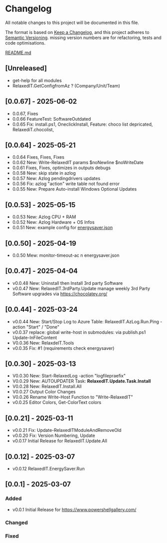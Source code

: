 # Changelog

All notable changes to this project will be documented in this file.

The format is based on [Keep a Changelog](https://keepachangelog.com/en/1.1.0/),
and this project adheres to [Semantic Versioning](https://semver.org/spec/v2.0.0.html).
missing version numbers are for refactoring, tests and code optimisations.

[README.md](README.md)

## [Unreleased]

* get-help for all modules
* RelaxedIT.GetConfigfromAz ? (Company/Unit/Team)

## [0.0.67] - 2025-06-02

* 0.0.67, Fixes
* 0.0.66 FeatureTest: SoftwareOutdated
* 0.0.65 Fix: install.ps1, OneclickInstall, Feature: choco list depricated, RelaxediT.chocolist,

## [0.0.64] - 2025-05-21

* 0.0.64 Fixes, Fixes, Fixes 
* 0.0.62 New: Write-RelaxedIT params $noNewline $noWriteDate
* 0.0.61 Fixes, Fixes, optimizes in outputs debugs
* 0.0.58 New: skip state in azlog
* 0.0.57 New: Azlog pendingdrivers updates
* 0.0.56 Fix: azlog "action" write table not found error
* 0.0.55 New: Prepare Auto-install Windows Optional Updates

## [0.0.53] - 2025-05-15

* 0.0.53 New: Azlog CPU + RAM
* 0.0.52 New: Azlog Hardware + OS Infos
* 0.0.51 New: example config for [energysaver.json](config/energysaver.json)

## [0.0.50] - 2025-04-19

* 0.0.50 Mew: monitor-timeout-ac  n energysaver.json

## [0.0.47] - 2025-04-04

* v0.0.48 New: Uninstall then Install 3rd party Software
* v0.0.47 New: RelaxedIT.3rdParty.Update manage weekly 3rd Party Software upgrades via https://chocolatey.org/

## [0.0.44] - 2025-03-24

* v0.0.44 New: Start/Stop Log to Azure Table: RelaxedIT.AzLog.Run.Ping -action "Start" / "Done"
* v0.0.37 replace: global write-host in submodules: via publish.ps1 Update-InFileContent
* V0.0.36 New: RelaxdeIT.Tools
* v0.0.35 Fix: #1 (requirements check energysaver)

## [0.0.30] - 2025-03-13

- V0.0.30 New: Start-RelaxedLog -action "logfilepraefix"
- V0.0.29 New: AUTOUPDATER Task: **RelaxedIT.Update.Task.Install**
- V0.0.28 New: RelaxedIT.Install.All
- V0.0.27 Output Color Changes
- V0.0.26 Rename Write-Host Function to "Write-RelaxedIT"
- v0.0.25 Editor Colors, Get-ColorText colors

## [0.0.21] - 2025-03-11

- v0.0.21 Fix: Update-RelaxedITModuleAndRemoveOld
- v0.0.20 Fix: Version Numbering, Update
- v0.0.17 Initial Release for RelaxedIT.Update.All

## [0.0.12] - 2025-03-07

- v0.0.12 RelaxedIT.EnergySaver.Run

## [0.0.1] - 2025-03-07

### Added

- v0.0.1 Initial Release for https://www.powershellgallery.com/

### Changed

### Fixed
